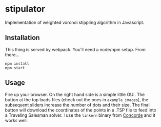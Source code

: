 # stipulator
Implementation of weighted voronoi stippling algorithm in Javascript.

## Installation
This thing is served by webpack. You'll need a node/npm setup. From there...

```
npm install
npm start
```

## Usage

Fire up your browser. On the right hand side is a simple little GUI. The button at the top loads files (check out the ones in `example_images`), the subsequent sliders increase the number of dots and their size. The final button will download the coordinates of the points in a .TSP file to feed into a Traveling Salesman solver. I use the `linkern` binary from [Concorde](http://www.math.uwaterloo.ca/tsp/concorde/downloads/downloads.htm) and it works well. 
